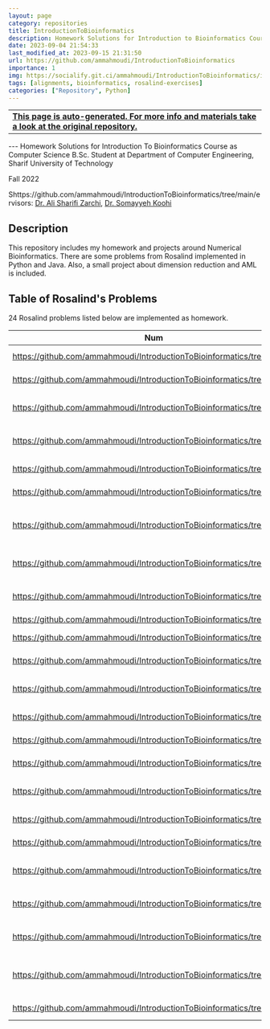 ```yaml
---
layout: page
category: repositories
title: IntroductionToBioinformatics
description: Homework Solutions for Introduction to Bioinformatics Course as Computer Science B.Sc. Student at Department of Computer Engineering, Sharif University of Technology
date: 2023-09-04 21:54:33 
last_modified_at: 2023-09-15 21:31:50 
url: https://github.com/ammahmoudi/IntroductionToBioinformatics
importance: 1
img: https://socialify.git.ci/ammahmoudi/IntroductionToBioinformatics/image?&forks=1&issues=1&language=1&name=1&owner=1&stargazers=1&theme=Light
tags: [alignments, bioinformatics, rosalind-exercises]
categories: ["Repository", Python]
---
```

<div id="open-in-github" > <table class="table-cv list-group-table"> <tbody> <tr>    <td class="list-group-name"><b>   <a href="https://github.com/ammahmoudi/IntroductionToBioinformatics" rel="external nofollow noopener" target="_blank"><i class="fa-brands fa-github"></i> This page is auto-generated. For more info and materials take a look at the original repository.</a> </b></td></tr> </tbody> </table></div>
---
Homework Solutions for Introduction To Bioinformatics Course as Computer Science B.Sc. Student at Department of Computer Engineering, Sharif University of Technology

Fall 2022

Shttps://github.com/ammahmoudi/IntroductionToBioinformatics/tree/main/ervisors: [Dr. Ali Sharifi Zarchi](https://scholar.google.com/citations?user=GbJMZLIAAAAJ&hl=en), [Dr. Somayyeh Koohi](http://sharif.ir/~koohi/)


## Description
This repository includes my homework and projects around Numerical Bioinformatics.
There are some problems from Rosalind implemented in Python and Java. Also, a small project about dimension reduction and AML is included.

## Table of Rosalind's Problems
24 Rosalind problems listed below are implemented as homework.

| Num | Title                                                                                                         |
| --- | ------------------------------------------------------------------------------------------------------------- |
|https://github.com/ammahmoudi/IntroductionToBioinformatics/tree/main/   | [Computing GC Content](https://rosalind.info/problems/gc/?class=948)                                          |
|https://github.com/ammahmoudi/IntroductionToBioinformatics/tree/main/   | [Complementing a Strand of DNA](https://rosalind.info/problems/revc/?class=948)                               |
|https://github.com/ammahmoudi/IntroductionToBioinformatics/tree/main/   | [Enumerating k-mers Lexicographically](https://rosalind.info/problems/lexf/?class=948)                        |
|https://github.com/ammahmoudi/IntroductionToBioinformatics/tree/main/   | [Construct a Trie from a Collection of Patterns](https://rosalind.info/problems/ba9a/?class=948)              |
|https://github.com/ammahmoudi/IntroductionToBioinformatics/tree/main/   | [Creating a Distance Matrix](https://rosalind.info/problems/pdst/?class=948)                                  |
|https://github.com/ammahmoudi/IntroductionToBioinformatics/tree/main/   | [Edit Distance Alignment](https://rosalind.info/problems/edta/?class=948)                                     |
|https://github.com/ammahmoudi/IntroductionToBioinformatics/tree/main/   | [Global Alignment with Scoring Matrix and Affine Gap Penalty](https://rosalind.info/problems/gaff/?class=948) |
|https://github.com/ammahmoudi/IntroductionToBioinformatics/tree/main/   | [Local Alignment with Scoring Matrix](https://rosalind.info/problems/loca/?class=948)                         |
|https://github.com/ammahmoudi/IntroductionToBioinformatics/tree/main/   | [Local Alignment with Affine Gap Penalty](https://rosalind.info/problems/laff/?class=948)                     |
|https://github.com/ammahmoudi/IntroductionToBioinformatics/tree/main/0  | [Multiple Alignment](https://rosalind.info/problems/mult/?class=948)                                          |
|https://github.com/ammahmoudi/IntroductionToBioinformatics/tree/main/1  | [Inferring mRNA from Protein](https://rosalind.info/problems/mrna/?class=948)                                 |
|https://github.com/ammahmoudi/IntroductionToBioinformatics/tree/main/2  | [Error Correction in Reads](https://rosalind.info/problems/corr/?class=948)                                   |
|https://github.com/ammahmoudi/IntroductionToBioinformatics/tree/main/3  | [Compute Distances Between Leaves](https://rosalind.info/problems/ba7a/?class=948)                            |
|https://github.com/ammahmoudi/IntroductionToBioinformatics/tree/main/4  | [Compute Limb Lengths in a Tree](https://rosalind.info/problems/ba7b/?class=948)                              |
|https://github.com/ammahmoudi/IntroductionToBioinformatics/tree/main/5  | [Implement AdditivePhylogeny](https://rosalind.info/problems/ba7c/?class=948)                                 |
|https://github.com/ammahmoudi/IntroductionToBioinformatics/tree/main/6  | [Implement UPGMA](https://rosalind.info/problems/ba7d/?class=948)                                             |
|https://github.com/ammahmoudi/IntroductionToBioinformatics/tree/main/7  | [Implement the Neighbor-Joining Algorithm](https://rosalind.info/problems/ba7e/?class=948)                    |
|https://github.com/ammahmoudi/IntroductionToBioinformatics/tree/main/8  | [Implement SmallParsimony](https://rosalind.info/problems/ba7f/?class=948)                                    |
|https://github.com/ammahmoudi/IntroductionToBioinformatics/tree/main/9  | [Constructing a De Bruijn Graph](https://rosalind.info/problems/dbru/?class=948)                              |
|https://github.com/ammahmoudi/IntroductionToBioinformatics/tree/main/0  | [Genome Assembly Using Reads](https://rosalind.info/problems/gasm/?class=948)                                 |
|https://github.com/ammahmoudi/IntroductionToBioinformatics/tree/main/1  | [Genome Assembly with Perfect Coverage](https://rosalind.info/problems/pcov/?class=948)                       |
|https://github.com/ammahmoudi/IntroductionToBioinformatics/tree/main/2  | [Assessing Assembly Quality with N50 and N75](https://rosalind.info/problems/asmq/?class=948)                 |
|https://github.com/ammahmoudi/IntroductionToBioinformatics/tree/main/3  | [Reconstruct a String from its Burrows-Wheeler Transform](https://rosalind.info/problems/ba9j/?class=948)     |
|https://github.com/ammahmoudi/IntroductionToBioinformatics/tree/main/4  | [Implement BWMatching](https://rosalind.info/problems/ba9l/?class=948)                                        |
